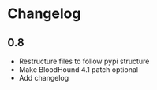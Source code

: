 # Changelog

## 0.8
- Restructure files to follow pypi structure
- Make BloodHound 4.1 patch optional
- Add changelog